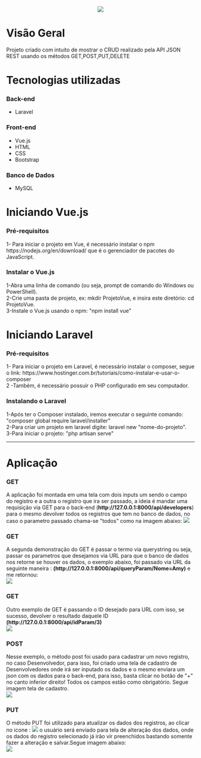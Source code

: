 <div align="center">
  <img src="https://user-images.githubusercontent.com/67711103/131952420-72220054-5b71-413d-9080-16c073eb5490.png"/>
</div>

# Visão Geral

<div>
  Projeto criado com intuito de mostrar o CRUD realizado pela API JSON REST usando os métodos GET,POST,PUT,DELETE
</div>

# Tecnologias utilizadas
<h3>Back-end</h3>
<ul>
  <li>Laravel</li>
</ul>

<h3>Front-end</h3>
<ul>
  <li>Vue.js</li>
  <li>HTML</li>
  <li>CSS</li>
  <li>Bootstrap</li>
</ul>

<h3>Banco de Dados</h3>
<ul>
  <li>MySQL</li>
</ul>

# Iniciando Vue.js

<h3>Pré-requisitos</h3>
<div>1- Para iniciar o projeto em Vue, é necessário instalar o npm https://nodejs.org/en/download/ que é o gerenciador de pacotes do JavaScript.</div>

<h3>Instalar o Vue.js</h3>
<div>1-Abra uma linha de comando (ou seja, prompt de comando do Windows ou PowerShell).</div>

<div>2-Crie uma pasta de projeto, ex: mkdir ProjetoVue, e insira este diretório: cd ProjetoVue.</div>

<div>3-Instale o Vue.js usando o npm: "npm install vue" </div>


# Iniciando Laravel

<h3>Pré-requisitos</h3>
<div>1- Para iniciar o projeto em Laravel, é necessário instalar o composer, segue o link: https://www.hostinger.com.br/tutoriais/como-instalar-e-usar-o-composer</div>

<div>2 -Também, é necessário possuir o PHP configurado em seu computador.</div>
  
<h3>Instalando o Laravel</h3>
<div>1-Após ter o Composer instalado, iremos executar o seguinte comando: "composer global require laravel/installer"</div>

<div>2-Para criar um projeto em laravel digite: laravel new "nome-do-projeto".</div>

<div>3-Para iniciar o projeto: "php artisan serve" </div>

<hr>
  
# Aplicação
  <h3>GET</h3>
  <div> A aplicação foi montada em uma tela com dois inputs um sendo o campo do registro e a outra o registro que ira ser passado, a ideia é mandar uma requisição via GET para o back-end (<strong>http://127.0.0.1:8000/api/developers</strong>) para o mesmo devolver todos os registros que tem no banco de dados, no caso o parametro passado chama-se "todos" como na imagem abaixo:
    <img src="https://user-images.githubusercontent.com/67711103/131956124-4eb17bbe-aca1-4267-aeb6-d95fa5a7e451.png"/>
    
   <h3>GET</h3>
  <div> A segunda demonstração do GET é passar o termo via querystring ou seja, passar os parametros que desejamos via URL para que o banco de dados nos retorne se houver os dados, o exemplo abaixo, foi passado via URL da seguinte maneira :  <strong>(http://127.0.0.1:8000/api/queryParam/Nome=Amy)</strong> e me retornou:</div>
 <img src="https://user-images.githubusercontent.com/67711103/131956956-e1a55384-c580-47d3-93a6-e6237583ec65.png"/>
    
<h3>GET</h3>
<div> Outro exemplo de GET é passando o ID desejado para URL com isso, se sucesso, devolver o resultado daquele ID <strong>(http://127.0.0.1:8000/api/idParam/3)</strong></div>
<img src="https://user-images.githubusercontent.com/67711103/131957969-f43e43aa-31c4-4ea4-9f10-f61d710e4c76.png"/>
  
<h3>POST</h3>
<div> Nesse exemplo, o método post foi usado para cadastrar um novo registro, no caso Desenvolvedor, para isso, foi criado uma tela de cadastro de Desenvolvedores onde irá ser inputado os dados e o mesmo enviara um json com os dados para o back-end, para isso, basta clicar no botão de "+" no canto inferior direito! Todos os campos estão como obrigatório. Segue imagem tela de cadastro.</div>
<img src="https://user-images.githubusercontent.com/67711103/131959366-d8da727a-b75e-4925-baed-282977e06dc5.png"/>
  
<h3>PUT</h3>
<div> O método PUT foi utilizado para atualizar os dados dos registros, ao clicar no icone : <img src="https://user-images.githubusercontent.com/67711103/131959614-e7ef06b0-0ccd-4ceb-b1a8-39d703fc1c73.png"/> o usuário será enviado para tela de alteração dos dados, onde os dados do registro selecionado já irão vir preenchidos bastando somente fazer a alteração e salvar.Segue imagem abaixo:</div>
 <img src="https://user-images.githubusercontent.com/67711103/131959861-77c9bf44-2811-437b-8fe1-3d55e0df50f5.png"/>

  

 


